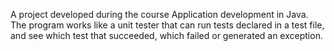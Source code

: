 A project developed during the course Application development in Java. The program works like a unit tester that can run tests declared in a test file, and see which test that succeeded, which failed or generated an exception.
